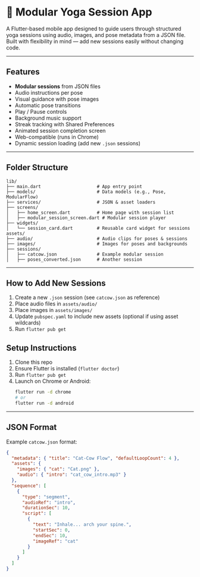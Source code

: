 # 🧘 Modular Yoga Session App

A Flutter-based mobile app designed to guide users through structured yoga sessions using audio, images, and pose metadata from a JSON file. Built with flexibility in mind — add new sessions easily without changing code.

---

## Features

-  **Modular sessions** from JSON files
- Audio instructions per pose
- Visual guidance with pose images
- Automatic pose transitions
- Play / Pause controls
- Background music support
- Streak tracking with Shared Preferences
- Animated session completion screen
- Web-compatible (runs in Chrome)
- Dynamic session loading (add new `.json` sessions)

---

## Folder Structure

```
lib/
├── main.dart                     # App entry point
├── models/                       # Data models (e.g., Pose, ModularFlow)
├── services/                     # JSON & asset loaders
├── screens/
│   ├── home_screen.dart          # Home page with session list
│   ├── modular_session_screen.dart # Modular session player
├── widgets/
│   └── session_card.dart         # Reusable card widget for sessions
assets/
├── audio/                        # Audio clips for poses & sessions
├── images/                       # Images for poses and backgrounds
├── sessions/
│   ├── catcow.json               # Example modular session
│   ├── poses_converted.json      # Another session
```

---

## How to Add New Sessions

1. Create a new `.json` session (see `catcow.json` as reference)
2. Place audio files in `assets/audio/`
3. Place images in `assets/images/`
4. Update `pubspec.yaml` to include new assets (optional if using asset wildcards)
5. Run `flutter pub get`



## Setup Instructions

1. Clone this repo  
2. Ensure Flutter is installed (`flutter doctor`)  
3. Run `flutter pub get`  
4. Launch on Chrome or Android:
   ```bash
   flutter run -d chrome
   # or
   flutter run -d android
   ```

---

## JSON Format

Example `catcow.json` format:

```json
{
  "metadata": { "title": "Cat-Cow Flow", "defaultLoopCount": 4 },
  "assets": {
    "images": { "cat": "Cat.png" },
    "audio": { "intro": "cat_cow_intro.mp3" }
  },
  "sequence": [
    {
      "type": "segment",
      "audioRef": "intro",
      "durationSec": 10,
      "script": [
        {
          "text": "Inhale... arch your spine.",
          "startSec": 0,
          "endSec": 10,
          "imageRef": "cat"
        }
      ]
    }
  ]
}
```


